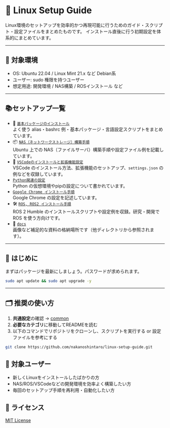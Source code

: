 # 🐧 Linux Setup Guide

Linux環境のセットアップを効率的かつ再現可能に行うためのガイド・スクリプト・設定ファイルをまとめたものです。
インストール直後に行う初期設定を体系的にまとめています。

---

## 📌 対象環境

- OS: Ubuntu 22.04 / Linux Mint 21.x など Debian系
- ユーザー: sudo 権限を持つユーザー
- 想定用途: 開発環境 / NAS構築 / ROSインストール など

---

## 📚セットアップ一覧

- 🧰 [`基本パッケージのインストール`](./common/)<br>
  よく使う alias・bashrc 例・基本パッケージ・言語設定スクリプトをまとめています。
- 📦 [`NAS（ネットワークストレージ）構築手順`](./nas/)<br>
  Ubuntu 上での NAS（ファイルサーバ）構築手順や設定ファイル例を記載しています。
- 🤖 [`VSCodeのインストールと拡張機能設定`](./vscode/)<br>
  VSCode のインストール方法、拡張機能のセットアップ、`settings.json` の例などを収録しています。
- [`Python関連の設定`](./python/)<br>
  Python の仮想環境やpipの設定について書かれています。
- [`Google Chrome インストール手順`](./google_chrome/)<br>
  Google Chrome の設定を記述しています。
- 🛠 [`ROS, ROS2 インストール手順`](./ros/)<br>
  ROS 2 Humble のインストールスクリプトや設定例を収録。研究・開発で ROS を使う方向けです。
- 📄 [`docs`](./docs/)<br>
  画像など補足的な資料の格納場所です（他ディレクトリから参照されます）。

---

## 🚀 はじめに

まずはパッケージを最新にしましょう。パスワードが求められます。

```bash
sudo apt update && sudo apt upgrade -y
```

---

## 🗂️ 推奨の使い方

1. **共通設定**の確認 → [common](./common/)
2. **必要なカテゴリ**に移動してREADMEを読む
3. 以下のコマンドでリポジトリをクローンし、スクリプトを実行する or 設定ファイルを参考にする

```bash
git clone https://github.com/nakanoshintaro/linux-setup-guide.git
```

## 👤 対象ユーザー

- 新しくLinuxをインストールしたばかりの方
- NAS/ROS/VSCodeなどの開発環境を効率よく構築したい方
- 毎回のセットアップ手順を再利用・自動化したい方

## 📜 ライセンス
[MIT License](./LICENSE)
